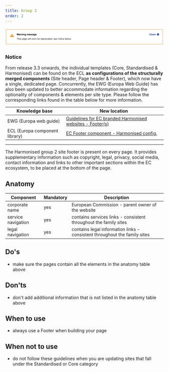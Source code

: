 ```yaml
---
title: Group 2
order: 2
---
```

![](/cms-images/soon-to-be-deprecated-image.png)

### Notice

From release 3.3 onwards, the individual templates (Core, Standardised & Harmonised) can be found on the ECL **as configurations of the structurally merged components** (Site header, Page header & Footer), which now have a single, dedicated page. Concurrently, the EWG (Europa Web Guide) has also been updated to better accommodate information regarding the optionality of components & elements per site type. Please follow the corresponding links found in the table below for more information.

| Knowledge base                 | New location                                                                                                                                   |
| ------------------------------ | ---------------------------------------------------------------------------------------------------------------------------------------------- |
| EWG (Europa web guide)         | [Guidelines for EC branded Harmonised websites - Footer(s)](https://wikis.ec.europa.eu/display/WEBGUIDE/EC+branded+harmonised+websites+design) |
| ECL (Europa component library) | [EC Footer component - Harmonised config.](https://ec.europa.eu/component-library/ec/components/footer/usage/#harmonised)                      |

---

The Harmonised group 2 site footer is present on every page. It provides supplementary information such as copyright, legal, privacy, social media, contact information and links to other important sections within the EC ecosystem, to be placed at the bottom of the page.

## Anatomy

| Component          | Mandatory | Description                                                               |
| ------------------ | --------- | ------------------------------------------------------------------------- |
| corporate name     | yes       | European Commission - parent owner of the website                         |
| service navigation | yes       | contains services links - consistent throughout the family sites          |
| legal navigation   | yes       | contains legal information links - consistent throughout the family sites |

## Do's

- make sure the pages contain all the elements in the anatomy table above

## Don'ts

- don't add additional information that is not listed in the anatomy table above

## When to use

- always use a Footer when building your page

## When not to use

- do not follow these guidelines when you are updating sites that fall under the Standardised or Core category
